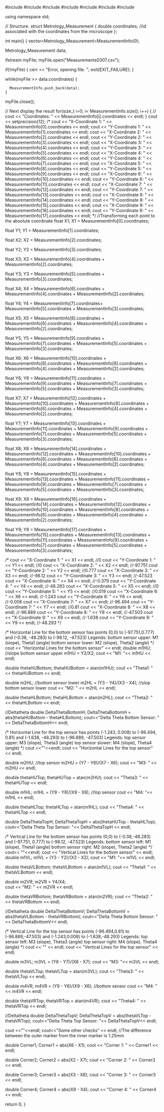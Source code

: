 #include <iostream>
#include <fstream>
#include <cstdlib>
#include <vector>
#include <string>
#include <cmath>
#include <iomanip>

using namespace std;

// Structure.
struct Metrology_Measurement
{
  double coordinates; //id associated with the coordinates from the microscope
};

int main()
{
  vector<Metrology_Measurement>MeasurementInfo(0);

  Metrology_Measurement data; 

  ifstream myFile; 
  myFile.open("Measurements0307.csv"); 

  if(!myFile) 
    {
      cerr << "Error, opening file. ";
      exit(EXIT_FAILURE);
    }

  while(myFile >> data.coordinates)
    {
     
      MeasurementInfo.push_back(data);
    }

  myFile.close();

  // Next display the result
  for(size_t i=0; i< MeasurementInfo.size(); i++)
    {
      // cout << "Coordinates: " <<  MeasurementInfo[i].coordinates << endl;
    }
  cout << setprecision(12);
  /*
    cout << "X-Coordinate 1: " << MeasurementInfo[0].coordinates << endl;
    cout << "Y-Coordinate 1: " << MeasurementInfo[1].coordinates << endl;
    cout << "X-Coordinate 2: " << MeasurementInfo[2].coordinates << endl;
    cout << "Y-Coordinate 2: " << MeasurementInfo[3].coordinates << endl;
    cout << "X-Coordinate 3: " << MeasurementInfo[4].coordinates << endl;
    cout << "Y-Coordinate 3: " << MeasurementInfo[5].coordinates << endl;
    cout << "X-Coordinate 4: " << MeasurementInfo[6].coordinates << endl;
    cout << "Y-Coordinate 4: " << MeasurementInfo[7].coordinates << endl;
    cout << "X-Coordinate 5: " << MeasurementInfo[8].coordinates << endl;
    cout << "Y-Coordinate 5: " << MeasurementInfo[9].coordinates << endl;
    cout << "X-Coordinate 6: " << MeasurementInfo[10].coordinates << endl;
    cout << "Y-Coordinate 6: " << MeasurementInfo[11].coordinates << endl;
    cout << "X-Coordinate 7: " << MeasurementInfo[12].coordinates << endl;
    cout << "Y-Coordinate 7: " << MeasurementInfo[13].coordinates << endl;
    cout << "X-Coordinate 8: " << MeasurementInfo[14].coordinates << endl;
    cout << "Y-Coordinate 8: " << MeasurementInfo[15].coordinates << endl;
    cout << "X-Coordinate 9: " << MeasurementInfo[16].coordinates << endl;
    cout << "Y-Coordinate 9: " << MeasurementInfo[17].coordinates << endl;
  */
  //Transforming each point to the absolute coordinate
  float X1;
  X1 = MeasurementInfo[0].coordinates;

  float Y1;
  Y1 = MeasurementInfo[1].coordinates;
   
  float X2;
  X2 = MeasurementInfo[2].coordinates;

  float Y2;
  Y2 = MeasurementInfo[3].coordinates;

  float X3;
  X3 =  MeasurementInfo[4].coordinates + MeasurementInfo[2].coordinates;

  float Y3;
  Y3 = MeasurementInfo[5].coordinates + MeasurementInfo[3].coordinates;

  float X4;
  X4 = MeasurementInfo[6].coordinates + MeasurementInfo[4].coordinates + MeasurementInfo[2].coordinates;

  float Y4;
  Y4 = MeasurementInfo[7].coordinates+ MeasurementInfo[5].coordinates + MeasurementInfo[3].coordinates;

  float X5;
  X5 = MeasurementInfo[8].coordinates + MeasurementInfo[6].coordinates + MeasurementInfo[4].coordinates + MeasurementInfo[2].coordinates;

  float Y5;
  Y5 = MeasurementInfo[9].coordinates + MeasurementInfo[7].coordinates + MeasurementInfo[5].coordinates + MeasurementInfo[3].coordinates;

  float X6;
  X6 = MeasurementInfo[10].coordinates + MeasurementInfo[8].coordinates + MeasurementInfo[6].coordinates + MeasurementInfo[4].coordinates + MeasurementInfo[2].coordinates;

  float Y6;
  Y6 =  MeasurementInfo[11].coordinates + MeasurementInfo[9].coordinates + MeasurementInfo[7].coordinates + MeasurementInfo[5].coordinates + MeasurementInfo[3].coordinates;

  float X7;
  X7 =  MeasurementInfo[12].coordinates + MeasurementInfo[10].coordinates + MeasurementInfo[8].coordinates + MeasurementInfo[6].coordinates + MeasurementInfo[4].coordinates + MeasurementInfo[2].coordinates;

  float Y7;
  Y7 =  MeasurementInfo[13].coordinates + MeasurementInfo[11].coordinates + MeasurementInfo[9].coordinates + MeasurementInfo[7].coordinates + MeasurementInfo[5].coordinates + MeasurementInfo[3].coordinates;

  float X8;
  X8 = MeasurementInfo[14].coordinates + MeasurementInfo[12].coordinates + MeasurementInfo[10].coordinates + MeasurementInfo[8].coordinates + MeasurementInfo[6].coordinates + MeasurementInfo[4].coordinates + MeasurementInfo[2].coordinates;

  float Y8;
  Y8 = MeasurementInfo[15].coordinates + MeasurementInfo[13].coordinates + MeasurementInfo[11].coordinates + MeasurementInfo[9].coordinates + MeasurementInfo[7].coordinates + MeasurementInfo[5].coordinates + MeasurementInfo[3].coordinates;

  float X9;
  X9 = MeasurementInfo[16].coordinates + MeasurementInfo[14].coordinates + MeasurementInfo[12].coordinates + MeasurementInfo[10].coordinates + MeasurementInfo[8].coordinates + MeasurementInfo[6].coordinates + MeasurementInfo[4].coordinates + MeasurementInfo[2].coordinates;

  float Y9;
  Y9 = MeasurementInfo[17].coordinates + MeasurementInfo[15].coordinates + MeasurementInfo[13].coordinates + MeasurementInfo[11].coordinates + MeasurementInfo[9].coordinates + MeasurementInfo[7].coordinates + MeasurementInfo[5].coordinates + MeasurementInfo[3].coordinates;
   
  /*
    cout << "X-Coordinate 1: " << X1 << endl; //0
    cout << "Y-Coordinate 1: " << Y1 << endl; //0
    cout << "X-Coordinate 2: " << X2 << endl; //-97.751
    cout << "Y-Coordinate 2: " << Y2 << endl; //0.777
    cout << "X-Coordinate 3: " << X3 << endl; //-98.12
    cout << "Y-Coordinate 3: " << Y3 << endl; //-47.523
    cout << "X-Coordinate 4: " << X4 << endl; //-0.379
    cout << "Y-Coordinate 4: " << Y4 << endl; //-48.283
    cout << "X-Coordinate 5: " << X5 << endl; //0
    cout << "Y-Coordinate 5: " << Y5 << endl; //0.019
    cout << "X-Coordinate 6: " << X6 << endl; //-1.243
    cout << "Y-Coordinate 6: " << Y6 << endl; //-0.008
    cout << "X-Coordinate 7: " << X7 << endl; //-96.494
    cout << "Y-Coordinate 7: " << Y7 << endl; //0.81
    cout << "X-Coordinate 8: " << X8 << endl; //-96.889
    cout << "Y-Coordinate 8: " << Y8 << endl; //-47.503
    cout << "X-Coordinate 9: " << X9 << endl; //-1.638
    cout << "Y-Coordinate 9: " << Y9 << endl; //-48.293
  */

  /*
    Horizontal Line for the bottom sensor has points (0,0) to (-97.751,0.777) and (-0.38, -48.283) to (-98.12, -47.523) 
    Legends: 
    bottom sensor upper: M1 (slope), Theta1 (angle)
    bottom sensor lower: M2 (slope), Theta2 (angle)
  */
  cout << "Horizontal Lines for the bottom sensor" << endl;
  double m1HU; //slope bottom sensor upper
  m1HU = Y2/X2;
  cout << "M1: "<< m1HU << endl;

  double thetaHUBottom;
  thetaHUBottom = atan(m1HU);
  cout << "Theta1: " <<  thetaHUBottom << endl;

  double m2HL; //bottom sensor lower
  m2HL = (Y3 - Y4)/(X3 - X4); //slop bottom sensor lower 
  cout << "M2: " << m2HL << endl;

  double thetaHLBottom;
  thetaHLBottom = atan(m2HL);
  cout << "Theta2: " <<  thetaHLBottom << endl;

  //Deltatheta
  double DeltaThetaBottomH;
  DeltaThetaBottomH = abs(thetaHUBottom - thetaHLBottom);
  cout<<"Delta Theta Bottom Sensor: "<< DeltaThetaBottomH<< endl;

  /*
    Horizontal Line for the top sensor has points  (-1.243, 0.008) to (-96.494, 0.81) and (-1.638, -48.293) to (-96.889, -47.503)
    Legends: 
    top sensor upper: M3 (slope), Theta3 (angle)
    top sensor slower: M4 (slope), Theta4 (angle)
  */
  cout <<""<<endl;
  cout << "Horizontal Lines for the top sensor" << endl;

  double m2HU; //top sensor 
  m2HU = (Y7 - Y6)/(X7 - X6);
  cout << "M3: " << m2HU << endl;

  double thetaHUTop;
  thetaHUTop = atan(m2HU);
  cout << "Theta3: " <<  thetaHUTop << endl;

  double m1HL;
  m1HL = (Y9 - Y8)/(X9 - X8); //top sensor 
  cout << "M4: "<< m1HL << endl;

  double thetaHLTop;
  thetaHLTop = atan(m1HL);
  cout << "Theta4: " <<  thetaHLTop << endl;

  double DeltaThetaTopH;
  DeltaThetaTopH = abs(thetaHUTop - thetaHLTop);
  cout<<"Delta Theta Top Sensor: "<< DeltaThetaTopH << endl;

  /*
    Vertical Line for the bottom sensor has points (0,0) to (-0.38,-48.283) and (-97.751, 0.777) to (-98.12, -47.523) 
    Legends: 
    bottom sensor left: M1 (slope), Theta1 (angle)
    bottom sensor right: M2 (slope), Theta2 (angle)
  */
  cout<< ""<<endl;
  cout << "Vertical Lines for the bottom sensor" << endl;
  double m1VL; 
  m1VL = (Y3 - Y2)/(X3 - X2);
  cout << "M1: "<< m1VL << endl;

  double thetaVLBottom;
  thetaVLBottom = atan(m1VL);
  cout << "Theta1: " <<  thetaVLBottom << endl;

  double m2VR;
  m2VR = Y4/X4;  
  cout << "M2: " << m2VR << endl;

  double thetaVRBottom;
  thetaVRBottom = atan(m2VR);
  cout << "Theta2: " <<  thetaVRBottom << endl;

  //Deltatheta
  double DeltaThetaBottomV;
  DeltaThetaBottomV = abs(thetaVLBottom - thetaVRBottom);
  cout<<"Delta Theta Bottom Sensor: "<< DeltaThetaBottomV<< endl;


  /*
    Vertical Line for the top sensor  has points (-96.494,0.81) to (-96.889,-47.503) and (-1.243,0.008) to (-1.638,-48.293) 
    Legends: 
    top sensor left: M3 (slope), Theta3 (angle)
    top sensor right: M4 (slope), Theta4 (angle)
  */
  cout << "" << endl;
  cout << "Vertical Lines for the top sensor" << endl;

  double m3VL; 
  m3VL = (Y8 - Y7)/(X8 - X7);
  cout << "M3: "<< m3VL << endl;

  double thetaVLTop;
  thetaVLTop = atan(m3VL);
  cout << "Theta3: " <<  thetaVLTop << endl;

  double m4VR;
  m4VR = (Y9 - Y6)/(X9 - X6); //bottom sensor 
  cout << "M4: " << m4VR << endl;

  double thetaVRTop;
  thetaVRTop = atan(m4VR);
  cout << "Theta4: " <<  thetaVRTop << endl;

  //Deltatheta
  double DeltaThetaTopV;
  DeltaThetaTopV = abs(thetaVLTop - thetaVRTop);
  cout<<"Delta Theta Top Sensor: "<< DeltaThetaTopV<< endl;

  cout <<""<<endl;
  cout<<"Some other checks" << endl; //The difference between the outer marker from the inner marker is 1.25mm

  double Corner1;
  Corner1 = abs(X6 - X1);
  cout << "Corner 1: " << Corner1 << endl;

  double Corner2;
  Corner2 = abs(X2 - X7);
  cout << "Corner 2: " << Corner2 << endl;

  double Corner3;
  Corner3 = abs(X3 - X8);
  cout << "Corner 3: " << Corner3 << endl;

  double Corner4;
  Corner4 = abs(X9 - X4);
  cout << "Corner 4: " << Corner4 << endl;
  
  
  return 0;
}

